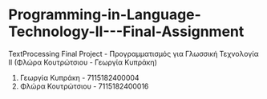 # Programming-in-Language-Technology-II---Final-Assignment
TextProcessing Final Project - Προγραμματισμός για Γλωσσική Τεχνολογία ΙΙ (Φλώρα Κουτρώτσιου - Γεωργία Κυπράκη) 

1. Γεωργία Κυπράκη - 7115182400004
2. Φλώρα Κουτρώτσιου - 7115182400016
